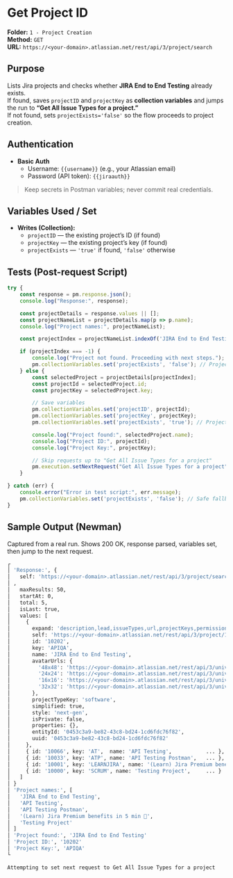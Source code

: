 # Get Project ID

**Folder:** `1 - Project Creation`  
**Method:** `GET`  
**URL:** `https://<your-domain>.atlassian.net/rest/api/3/project/search`

## Purpose
Lists Jira projects and checks whether **JIRA End to End Testing** already exists.  
If found, saves `projectID` and `projectKey` as **collection variables** and jumps the run to **“Get All Issue Types for a project.”**  
If not found, sets `projectExists='false'` so the flow proceeds to project creation.

## Authentication
- **Basic Auth**
  - Username: `{{username}}` (e.g., your Atlassian email)
  - Password (API token): `{{jiraauth}}`  
> Keep secrets in Postman variables; never commit real credentials.

## Variables Used / Set
- **Writes (Collection):**
  - `projectID` — the existing project’s ID (if found)  
  - `projectKey` — the existing project’s key (if found)  
  - `projectExists` — `'true'` if found, `'false'` otherwise  

## Tests (Post-request Script)
```javascript
try {
    const response = pm.response.json();
    console.log("Response:", response);

    const projectDetails = response.values || [];
    const projectNameList = projectDetails.map(p => p.name);
    console.log("Project names:", projectNameList);

    const projectIndex = projectNameList.indexOf('JIRA End to End Testing');

    if (projectIndex === -1) {
        console.log("Project not found. Proceeding with next steps.");
        pm.collectionVariables.set('projectExists', 'false'); // Project does not exist
    } else {
        const selectedProject = projectDetails[projectIndex];
        const projectId = selectedProject.id;
        const projectKey = selectedProject.key;

        // Save variables
        pm.collectionVariables.set('projectID', projectId);
        pm.collectionVariables.set('projectKey', projectKey);
        pm.collectionVariables.set('projectExists', 'true'); // Project exists

        console.log("Project found:", selectedProject.name);
        console.log("Project ID:", projectId);
        console.log("Project Key:", projectKey);

        // Skip requests up to "Get All Issue Types for a project"
        pm.execution.setNextRequest("Get All Issue Types for a project");
    }

} catch (err) {
    console.error("Error in test script:", err.message);
    pm.collectionVariables.set('projectExists', 'false'); // Safe fallback
}

```

## Sample Output (Newman)
Captured from a real run. Shows 200 OK, response parsed, variables set, then jump to the next request.
```bash
┌
│ 'Response:', {
│   self: 'https://<your-domain>.atlassian.net/rest/api/3/project/search?maxResults=50&startAt=0'
│ ,
│   maxResults: 50,
│   startAt: 0,
│   total: 5,
│   isLast: true,
│   values: [
│     {
│       expand: 'description,lead,issueTypes,url,projectKeys,permissions,insight',
│       self: 'https://<your-domain>.atlassian.net/rest/api/3/project/10202',
│       id: '10202',
│       key: 'APIQA',
│       name: 'JIRA End to End Testing',
│       avatarUrls: {
│         '48x48': 'https://<your-domain>.atlassian.net/rest/api/3/universal_avatar/view/type/project/avatar/10200',
│         '24x24': 'https://<your-domain>.atlassian.net/rest/api/3/universal_avatar/view/type/project/avatar/10200?size=small',
│         '16x16': 'https://<your-domain>.atlassian.net/rest/api/3/universal_avatar/view/type/project/avatar/10200?size=xsmall',
│         '32x32': 'https://<your-domain>.atlassian.net/rest/api/3/universal_avatar/view/type/project/avatar/10200?size=medium'
│       },
│       projectTypeKey: 'software',
│       simplified: true,
│       style: 'next-gen',
│       isPrivate: false,
│       properties: {},
│       entityId: '0453c3a9-be82-43c8-bd24-1cd6fdc76f82',
│       uuid: '0453c3a9-be82-43c8-bd24-1cd6fdc76f82'
│     },
│     { id: '10066', key: 'AT',  name: 'API Testing',           ... },
│     { id: '10033', key: 'ATP', name: 'API Testing Postman',   ... },
│     { id: '10001', key: 'LEARNJIRA', name: '(Learn) Jira Premium benefits in 5 min 👋', ... },
│     { id: '10000', key: 'SCRUM', name: 'Testing Project',     ... }
│   ]
│ }
│ 'Project names:', [
│   'JIRA End to End Testing',
│   'API Testing',
│   'API Testing Postman',
│   '(Learn) Jira Premium benefits in 5 min 👋',
│   'Testing Project'
│ ]
│ 'Project found:', 'JIRA End to End Testing'
│ 'Project ID:', '10202'
│ 'Project Key:', 'APIQA'
└

Attempting to set next request to Get All Issue Types for a project
```